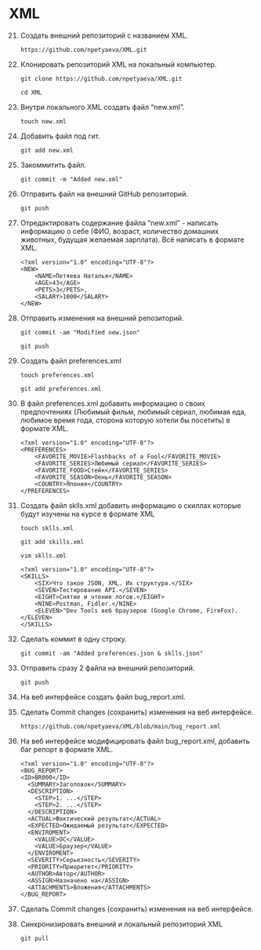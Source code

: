 # XML

21. Создать внешний репозиторий c названием XML.

    `https://github.com/npetyaeva/XML.git`
22. Клонировать репозиторий XML на локальный компьютер.

    `git clone https://github.com/npetyaeva/XML.git`
    
    `cd XML`
23. Внутри локального XML создать файл “new.xml”.

    `touch new.xml`
24. Добавить файл под гит.

    `git add new.xml`
25. Закоммитить файл.

    `git commit -m "Added new.xml"`
26. Отправить файл на внешний GitHub репозиторий.

    `git push`
27. Отредактировать содержание файла “new.xml” - написать информацию о себе (ФИО, возраст, количество домашних животных, будущая желаемая зарплата). Всё написать в формате XML.
    ```
    <?xml version="1.0" encoding="UTF-8"?>
    <NEW>
        <NAME>Петяева Наталья</NAME>
        <AGE>43</AGE>
        <PETS>3</PETS>,
        <SALARY>1000</SALARY>
    </NEW>
    ```
28. Отправить изменения на внешний репозиторий.

       `git commit -am "Modified new.json"`
       
       `git push`
29. Создать файл preferences.xml

    `touch preferences.xml`
    
    `git add preferences.xml`
30. В файл preferences.xml добавить информацию о своих предпочтениях (Любимый фильм, любимый сериал, любимая еда, любимое время года, сторона которую хотели бы посетить) в формате XML.
    ```
    <?xml version="1.0" encoding="UTF-8"?>
    <PREFERENCES>
        <FAVORITE_MOVIE>Flashbacks of a Fool</FAVORITE_MOVIE>
        <FAVORITE_SERIES>Любимый сериал</FAVORITE_SERIES>
        <FAVORITE_FOOD>Стейк</FAVORITE_SERIES>
        <FAVORITE_SEASON>Oень</FAVORITE_SEASON>
        <COUNTRY>Япония</COUNTRY>
    </PREFERENCES>
    ```
31. Создать файл sklls.xml добавить информацию о скиллах которые будут изучены на курсе в формате XML

    `touch sklls.xml`
    
    `git add skills.xml`  
    
    `vim sklls.xml`
    ```
    <?xml version="1.0" encoding="UTF-8"?>
    <SKILLS>
        <SIX>Что такое JSON, XML. Их структура.</SIX>
        <SEVEN>Тестирование API.</SEVEN>
        <EIGHT>Снятие и чтение логов.</EIGHT>
        <NINE>Postman, Fidler.</NINE>
        <ELEVEN>"Dev Tools веб браузеров (Google Chrome, FireFox).</ELEVEN>
    </SKILLS>
    ```

32. Сделать коммит в одну строку.

       `git commit -am "Added preferences.json & sklls.json"`

33. Отправить сразу 2 файла на внешний репозиторий.

    `git push`
34. На веб интерфейсе создать файл bug_report.xml.
35. Сделать Commit changes (сохранить) изменения на веб интерфейсе.

       `https://github.com/npetyaeva/XML/blob/main/bug_report.xml`
35. На веб интерфейсе модифицировать файл bug_report.xml, добавить баг репорт в формате XML.
    ```
    <?xml version="1.0" encoding="UTF-8"?>
    <BUG_REPORT>
    <ID>BR000</ID>
      <SUMMARY>Заголовок</SUMMARY>
      <DESCRIPTION>
        <STEP>1. ...</STEP>
        <STEP>2. ...</STEP>
      </DESCRIPTION>
      <ACTUAL>Фактический результат</ACTUAL>
      <EXPECTED>Ожидаемый результат</EXPECTED>
      <ENVIROMENT>
        <VALUE>ОС</VALUE>
        <VALUE>Браузер</VALUE>
      </ENVIROMENT>
      <SEVERITY>Серьезность</SEVERITY>
      <PRIORITY>Приоритет</PRIORITY>
      <AUTHOR>Автор</AUTHOR>
      <ASSIGN>Назначено на</ASSIGN>
      <ATTACHMENTS>Вложения</ATTACHMENTS>
    </BUG_REPORT>
    ```
36. Сделать Commit changes (сохранить) изменения на веб интерфейсе.
37. Синхронизировать внешний и локальный репозиторий XML

    `git pull`

